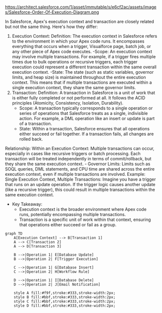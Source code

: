 

https://architect.salesforce.com/1/asset/immutable/s/e6cf2ac/assets/images/Salesforce-Order-Of-Execution-Diagram.png

In Salesforce, Apex's execution context and transaction are closely related but not the same thing. Here's how they differ:

1. Execution Context:
Definition: The execution context in Salesforce refers to the environment in which your Apex code runs. It encompasses everything that occurs when a trigger, Visualforce page, batch job, or any other piece of Apex code executes.
-Scope: An execution context may involve multiple transactions. For example, if a trigger fires multiple times due to bulk operations or recursive triggers, each trigger execution could represent a different transaction within the same overall execution context.
-State: The state (such as static variables, governor limits, and heap size) is maintained throughout the entire execution context. This means that if multiple transactions are executed within a single execution context, they share the same governor limits.
2. Transaction:
Definition: A transaction in Salesforce is a unit of work that is either fully completed or not performed at all. It follows the ACID principles (Atomicity, Consistency, Isolation, Durability).
    - Scope: A transaction typically corresponds to a single operation or series of operations that Salesforce treats as a single, indivisible action. For example, a DML operation like an insert or update is part of a transaction.
    - State: Within a transaction, Salesforce ensures that all operations either succeed or fail together. If a transaction fails, all changes are rolled back.

Relationship:
Within an Execution Context: Multiple transactions can occur, especially in cases like recursive triggers or batch processing. Each transaction will be treated independently in terms of commit/rollback, but they share the same execution context.
    - Governor Limits: Limits such as SOQL queries, DML statements, and CPU time are shared across the entire execution context, even if multiple transactions are involved.
Example:
Single Execution Context, Multiple Transactions:
Imagine you have a trigger that runs on an update operation. If the trigger logic causes another update (like a recursive trigger), this could result in multiple transactions within the same execution context.
- Key Takeaway:
    - Execution context is the broader environment where Apex code runs, potentially encompassing multiple transactions.
    - Transaction is a specific unit of work within that context, ensuring that operations either succeed or fail as a group.


```mermaid
graph TD
    A[Execution Context] --> B[Transaction 1]
    A --> C[Transaction 2]
    A --> D[Transaction 3]

    B -->|Operation 1| E[Database Update]
    B -->|Operation 2| F[Trigger Execution]
    
    C -->|Operation 1| G[Database Insert]
    C -->|Operation 2| H[Workflow Rule]

    D -->|Operation 1| I[Database Delete]
    D -->|Operation 2| J[Email Notification]

    style A fill:#f9f,stroke:#333,stroke-width:2px;
    style B fill:#bbf,stroke:#333,stroke-width:2px;
    style C fill:#bbf,stroke:#333,stroke-width:2px;
    style D fill:#bbf,stroke:#333,stroke-width:2px;
```
